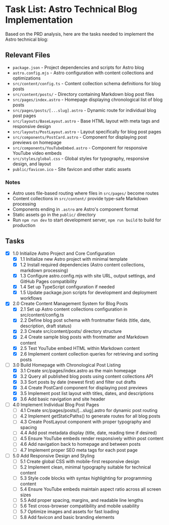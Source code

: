 # Task List: Astro Technical Blog Implementation

Based on the PRD analysis, here are the tasks needed to implement the Astro technical blog:

## Relevant Files

- `package.json` - Project dependencies and scripts for Astro blog
- `astro.config.mjs` - Astro configuration with content collections and optimizations
- `src/content/config.ts` - Content collection schema definitions for blog posts
- `src/content/posts/` - Directory containing Markdown blog post files
- `src/pages/index.astro` - Homepage displaying chronological list of blog posts
- `src/pages/posts/[...slug].astro` - Dynamic route for individual blog post pages
- `src/layouts/BaseLayout.astro` - Base HTML layout with meta tags and responsive design
- `src/layouts/PostLayout.astro` - Layout specifically for blog post pages
- `src/components/PostCard.astro` - Component for displaying post previews on homepage
- `src/components/YouTubeEmbed.astro` - Component for responsive YouTube video embeds
- `src/styles/global.css` - Global styles for typography, responsive design, and layout
- `public/favicon.ico` - Site favicon and other static assets

### Notes

- Astro uses file-based routing where files in `src/pages/` become routes
- Content collections in `src/content/` provide type-safe Markdown processing
- Components ending in `.astro` are Astro's component format
- Static assets go in the `public/` directory
- Run `npm run dev` to start development server, `npm run build` to build for production

## Tasks

- [x] 1.0 Initialize Astro Project and Core Configuration
  - [x] 1.1 Initialize new Astro project with minimal template
  - [x] 1.2 Install required dependencies (Astro content collections, markdown processing)
  - [x] 1.3 Configure astro.config.mjs with site URL, output settings, and GitHub Pages compatibility
  - [x] 1.4 Set up TypeScript configuration if needed
  - [x] 1.5 Update package.json scripts for development and deployment workflows

- [x] 2.0 Create Content Management System for Blog Posts
  - [x] 2.1 Set up Astro content collections configuration in src/content/config.ts
  - [x] 2.2 Define blog post schema with frontmatter fields (title, date, description, draft status)
  - [x] 2.3 Create src/content/posts/ directory structure
  - [x] 2.4 Create sample blog posts with frontmatter and Markdown content
  - [x] 2.5 Test YouTube embed HTML within Markdown content
  - [x] 2.6 Implement content collection queries for retrieving and sorting posts

- [ ] 3.0 Build Homepage with Chronological Post Listing
  - [x] 3.1 Create src/pages/index.astro as the main homepage
  - [x] 3.2 Query all published blog posts using content collections API
  - [x] 3.3 Sort posts by date (newest first) and filter out drafts
  - [x] 3.4 Create PostCard component for displaying post previews
  - [x] 3.5 Implement post list layout with titles, dates, and descriptions
  - [x] 3.6 Add basic navigation and site header

- [ ] 4.0 Implement Individual Blog Post Pages
  - [ ] 4.1 Create src/pages/posts/[...slug].astro for dynamic post routing
  - [ ] 4.2 Implement getStaticPaths() to generate routes for all blog posts
  - [ ] 4.3 Create PostLayout component with proper typography and spacing
  - [ ] 4.4 Add post metadata display (title, date, reading time if desired)
  - [ ] 4.5 Ensure YouTube embeds render responsively within post content
  - [ ] 4.6 Add navigation back to homepage and between posts
  - [ ] 4.7 Implement proper SEO meta tags for each post page

- [ ] 5.0 Add Responsive Design and Styling
  - [ ] 5.1 Create global CSS with mobile-first responsive design
  - [ ] 5.2 Implement clean, minimal typography suitable for technical content
  - [ ] 5.3 Style code blocks with syntax highlighting for programming content
  - [ ] 5.4 Ensure YouTube embeds maintain aspect ratio across all screen sizes
  - [ ] 5.5 Add proper spacing, margins, and readable line lengths
  - [ ] 5.6 Test cross-browser compatibility and mobile usability
  - [ ] 5.7 Optimize images and assets for fast loading
  - [ ] 5.8 Add favicon and basic branding elements